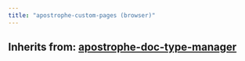 ```yaml
---
title: "apostrophe-custom-pages (browser)"
---
```

## Inherits from: [apostrophe-doc-type-manager](../apostrophe-doc-type-manager/browser-apostrophe-doc-type-manager.html)

